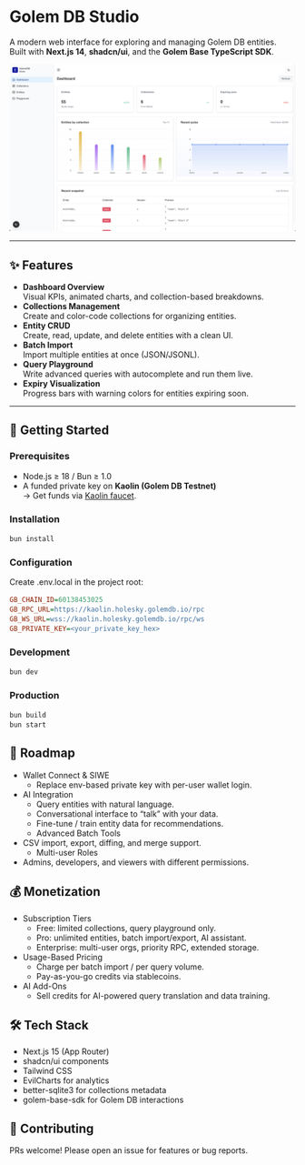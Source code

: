 # Golem DB Studio

A modern web interface for exploring and managing Golem DB entities.  
Built with **Next.js 14**, **shadcn/ui**, and the **Golem Base TypeScript SDK**.

![Studio Dashboard](./public/hero-image.png)

---

## ✨ Features

- **Dashboard Overview**  
  Visual KPIs, animated charts, and collection-based breakdowns.
- **Collections Management**  
  Create and color-code collections for organizing entities.
- **Entity CRUD**  
  Create, read, update, and delete entities with a clean UI.
- **Batch Import**  
  Import multiple entities at once (JSON/JSONL).
- **Query Playground**  
  Write advanced queries with autocomplete and run them live.
- **Expiry Visualization**  
  Progress bars with warning colors for entities expiring soon.

---

## 🚀 Getting Started

### Prerequisites

- Node.js ≥ 18 / Bun ≥ 1.0
- A funded private key on **Kaolin (Golem DB Testnet)**  
  → Get funds via [Kaolin faucet](https://kaolin.holesky.golemdb.io/faucet/).

### Installation

```bash
bun install
```

### Configuration

Create .env.local in the project root:

```ini
GB_CHAIN_ID=60138453025
GB_RPC_URL=https://kaolin.holesky.golemdb.io/rpc
GB_WS_URL=wss://kaolin.holesky.golemdb.io/rpc/ws
GB_PRIVATE_KEY=<your_private_key_hex>
```

### Development

```bash
bun dev
```

### Production

```bash
bun build
bun start
```

## 🧭 Roadmap

- Wallet Connect & SIWE
  - Replace env-based private key with per-user wallet login.
- AI Integration
  - Query entities with natural language.
  - Conversational interface to “talk” with your data.
  - Fine-tune / train entity data for recommendations.
  - Advanced Batch Tools
- CSV import, export, diffing, and merge support.
  - Multi-user Roles
- Admins, developers, and viewers with different permissions.

## 💰 Monetization

- Subscription Tiers
  - Free: limited collections, query playground only.
  - Pro: unlimited entities, batch import/export, AI assistant.
  - Enterprise: multi-user orgs, priority RPC, extended storage.
- Usage-Based Pricing
  - Charge per batch import / per query volume.
  - Pay-as-you-go credits via stablecoins.
- AI Add-Ons
  - Sell credits for AI-powered query translation and data training.

## 🛠️ Tech Stack

- Next.js 15 (App Router)
- shadcn/ui components
- Tailwind CSS
- EvilCharts for analytics
- better-sqlite3 for collections metadata
- golem-base-sdk for Golem DB interactions

## 🤝 Contributing

PRs welcome! Please open an issue for features or bug reports.
